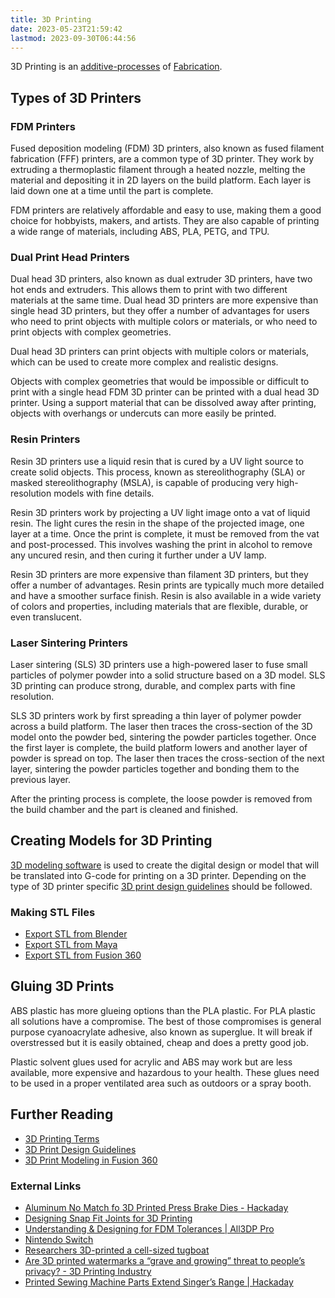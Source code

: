 ```yaml
---
title: 3D Printing
date: 2023-05-23T21:59:42
lastmod: 2023-09-30T06:44:56
---
```


3D Printing is an [additive-processes](../../sculpture/additive-processes.md) of [Fabrication](../../making/fabrication.md).

## Types of 3D Printers

### FDM Printers

Fused deposition modeling (FDM) 3D printers, also known as fused filament fabrication (FFF) printers, are a common type of 3D printer. They work by extruding a thermoplastic filament through a heated nozzle, melting the material and depositing it in 2D layers on the build platform. Each layer is laid down one at a time until the part is complete.

FDM printers are relatively affordable and easy to use, making them a good choice for hobbyists, makers, and artists. They are also capable of printing a wide range of materials, including ABS, PLA, PETG, and TPU.

### Dual Print Head Printers

Dual head 3D printers, also known as dual extruder 3D printers, have two hot ends and extruders. This allows them to print with two different materials at the same time. Dual head 3D printers are more expensive than single head 3D printers, but they offer a number of advantages for users who need to print objects with multiple colors or materials, or who need to print objects with complex geometries.

Dual head 3D printers can print objects with multiple colors or materials, which can be used to create more complex and realistic designs.

Objects with complex geometries that would be impossible or difficult to print with a single head FDM 3D printer can be printed with a dual head 3D printer. Using a support material that can be dissolved away after printing, objects with overhangs or undercuts can more easily be printed.

### Resin Printers

Resin 3D printers use a liquid resin that is cured by a UV light source to create solid objects. This process, known as stereolithography (SLA) or masked stereolithography (MSLA), is capable of producing very high-resolution models with fine details.

Resin 3D printers work by projecting a UV light image onto a vat of liquid resin. The light cures the resin in the shape of the projected image, one layer at a time. Once the print is complete, it must be removed from the vat and post-processed. This involves washing the print in alcohol to remove any uncured resin, and then curing it further under a UV lamp.

Resin 3D printers are more expensive than filament 3D printers, but they offer a number of advantages. Resin prints are typically much more detailed and have a smoother surface finish. Resin is also available in a wide variety of colors and properties, including materials that are flexible, durable, or even translucent.

### Laser Sintering Printers

Laser sintering (SLS) 3D printers use a high-powered laser to fuse small particles of polymer powder into a solid structure based on a 3D model. SLS 3D printing can produce strong, durable, and complex parts with fine resolution.

SLS 3D printers work by first spreading a thin layer of polymer powder across a build platform. The laser then traces the cross-section of the 3D model onto the powder bed, sintering the powder particles together. Once the first layer is complete, the build platform lowers and another layer of powder is spread on top. The laser then traces the cross-section of the next layer, sintering the powder particles together and bonding them to the previous layer.

After the printing process is complete, the loose powder is removed from the build chamber and the part is cleaned and finished.

## Creating Models for 3D Printing

[3D modeling software](../../3d-modeling/3d-modeling-software.md) is used to create the digital design or model that will be translated into G-code for printing on a 3D printer. Depending on the type of 3D printer specific [3D print design guidelines](./3d-print-design-guidelines.md) should be followed.

### Making STL Files

- [Export STL from Blender](./export-stl-blender.md)
- [Export STL from Maya](./export-stl-maya.md)
- [Export STL from Fusion 360](./export-stl-fusion-360.md)

## Gluing 3D Prints

ABS plastic has more glueing options than the PLA plastic. For PLA plastic all solutions have a compromise. The best of those compromises is general purpose cyanoacrylate adhesive, also known as superglue. It will break if overstressed but it is easily obtained, cheap and does a pretty good job.

Plastic solvent glues used for acrylic and ABS may work but are less available, more expensive and hazardous to your health. These glues need to be used in a proper ventilated area such as outdoors or a spray booth.

## Further Reading

- [3D Printing Terms](./3d-printing-terms.md)
- [3D Print Design Guidelines](./3d-print-design-guidelines.md)
- [3D Print Modeling in Fusion 360](./3d-print-modeling-fusion-360.md)

### External Links

- [Aluminum No Match fo 3D Printed Press Brake Dies - Hackaday](https://hackaday.com/2018/01/14/aluminum-no-match-for-3d-printed-press-brake-dies/)
- [Designing Snap Fit Joints for 3D Printing](https://www.3dhubs.com/knowledge-base/how-design-snap-fit-joints-3d-printing)
- [Understanding & Designing for FDM Tolerances | All3DP Pro](https://m.all3dp.com/2/engineering-tolerance-definition-drawing/)
- [Nintendo Switch](https://3dprint.com/169757/103dp-nintendo-switch/)
- [Researchers 3D-printed a cell-sized tugboat](https://www.engadget.com/researchers-3-dprinted-a-microscopic-boat-to-see-how-bacteria-swim-105633277.html)
- [Are 3D printed watermarks a “grave and growing” threat to people’s privacy? - 3D Printing Industry](https://3dprintingindustry.com/news/are-3d-printed-watermarks-a-grave-and-growing-threat-to-peoples-privacy-176309/)
- [Printed Sewing Machine Parts Extend Singer’s Range | Hackaday](https://hackaday.com/2021/12/03/print-sewing-machine-parts-extend-singers-range/)
